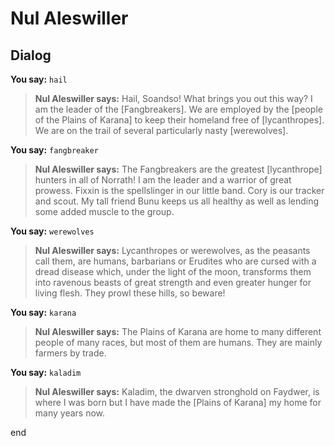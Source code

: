 # Nul Aleswiller
## Dialog

**You say:** `hail`



>**Nul Aleswiller says:** Hail, Soandso!  What brings you out this way?  I am the leader of the [Fangbreakers].  We are employed by the [people of the Plains of Karana] to keep their homeland free of [lycanthropes].  We are on the trail of several particularly nasty [werewolves].

**You say:** `fangbreaker`



>**Nul Aleswiller says:** The Fangbreakers are the greatest [lycanthrope] hunters in all of Norrath!  I am the leader and a warrior of great prowess.  Fixxin is the spellslinger in our little band.  Cory is our tracker and scout.  My tall friend Bunu keeps us all healthy as well as lending some added muscle to the group.

**You say:** `werewolves`



>**Nul Aleswiller says:** Lycanthropes or werewolves, as the peasants call them, are humans, barbarians or Erudites who are cursed with a dread disease which, under the light of the moon, transforms them into ravenous beasts of great strength and even greater hunger for living flesh.  They prowl these hills, so beware!

**You say:** `karana`



>**Nul Aleswiller says:** The Plains of Karana are home to many different people of many races, but most of them are humans.  They are mainly farmers by trade.

**You say:** `kaladim`



>**Nul Aleswiller says:** Kaladim, the dwarven stronghold on Faydwer, is where I was born but I have made the [Plains of Karana] my home for many years now.

end
